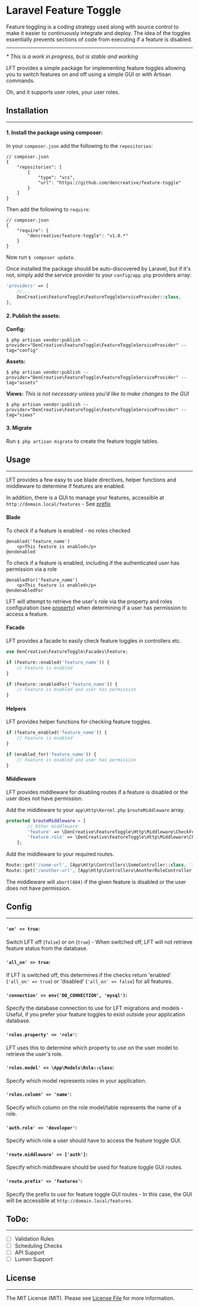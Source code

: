 
# Laravel Feature Toggle

Feature toggling is a coding strategy used along with source control to make it easier to continuously integrate and deploy. 
The idea of the toggles essentially prevents sections of code from executing if a feature is disabled.

---

_* This is a work in progress, but is stable and working_

LFT provides a simple package for implementing feature toggles allowing you to switch features on and off using a simple GUI or with Artisan commands.

Oh, and it supports user roles, your user roles.

## Installation

---

#### 1. Install the package using composer:

In your `composer.json` add the following to the `repositories`:
```
// composer.json
{
	"repositories": [
		{
			"type": "vcs",
			"url": "https://github.com/dencreative/feature-toggle"
		}
	]
}
```

Then add the following to `require`:
```
// composer.json
{
	"require": {
        "dencreative/feature-toggle": "v1.0.*"
    }
}
```

Now run `$ composer update`.

Once installed the package should be auto-discovered by Laravel, but if it's not, simply add the service provider to your `config/app.php` providers array:

```php
'providers' => [
    //...
    DenCreative\FeatureToggle\FeatureToggleServiceProvider::class,
],
```

#### 2. Publish the assets:

**Config:**
```
$ php artisan vendor:publish --provider="DenCreative\FeatureToggle\FeatureToggleServiceProvider" --tag="config"
```

**Assets:**
```
$ php artisan vendor:publish --provider="DenCreative\FeatureToggle\FeatureToggleServiceProvider" --tag="assets"
```

**Views:**
_This is not necessary unless you'd like to make changes to the GUI_
```
$ php artisan vendor:publish --provider="DenCreative\FeatureToggle\FeatureToggleServiceProvider" --tag="views"
```

#### 3. Migrate
Run `$ php artisan migrate` to create the feature toggle tables.

## Usage

---

LFT provides a few easy to use blade directives, helper functions and middleware to determine if features are enabled.

In addition, there is a GUI to manage your features, accessible at `http://domain.local/features` - See [prefix](#prefix) 

#### Blade

To check if a feature is enabled - no roles checked
```angular2html
@enabled('feature_name')
    <p>This feature is enabled</p>
@endenabled
```

To check if a feature is enabled, including if the authenticated user has permission via a role 
```angular2html
@enabledFor('feature_name')
    <p>This feature is enabled</p>
@endenabledFor
```
LFT will attempt to retrieve the user's role via the property and roles configuration (see [property](#role_prop)) when determining if a user has permission to access a feature.

#### Facade

LFT provides a facade to easily check feature toggles in controllers etc.
```php
use DenCreative\FeatureToggle\Facades\Feature;

if (Feature::enabled('feature_name')) {
    // Feature is enabled
}

if (Feature::enabledFor('feature_name')) {
    // Feature is enabled and user has permission
}
```

#### Helpers

LFT provides helper functions for checking feature toggles.
```php
if (feature_enabled('feature_name')) {
    // Feature is enabled
}

if (enabled_for('feature_name')) {
    // Feature is enabled and user has permission
}
```

#### Middleware

LFT provides middleware for disabling routes if a feature is disabled or the user does not have permission.

Add the middleware to your `app\Http\Kernel.php` `$routeMiddleware` array.

```php
protected $routeMiddleware = [
        // Other middleware
        'feature' => \DenCreative\FeatureToggle\Http\Middleware\CheckFeature::class,
        'feature.role' => \DenCreative\FeatureToggle\Http\Middleware\CheckFeatureRole::class,
    ];
```

Add the middleware to your required routes.
```php
Route::get('/some-url', [App\Http\Controllers\SomeController::class, 'index'])->middleware('feature:can_see_feature');
Route::get('/another-url', [App\Http\Controllers\AnotherRoleController::class, 'index'])->middleware('feature.role:can_see_feature_role');
```

The middleware will `abort(404)` if the given feature is disabled or the user does not have permission.

## Config

---

#### `'on' => true`:
Switch LFT off (`false`) or on (`true`) - When switched off, LFT will not retrieve feature status from the database.

#### `'all_on' => true`: 
If LFT is switched off, this determines if the checks return 'enabled' (`'all_on' => true`) or 'disabled' (`'all_on' => false`) for all features.

#### `'connection' => env('DB_CONNECTION', 'mysql')`:
Specify the database connection to use for LFT migrations and models - Useful, if you prefer your feature toggles to exist outside your application database.

#### <a name="role_prop"></a>`'roles.property' => 'role'`:
LFT uses this to determine which property to use on the user model to retrieve the user's role.

#### `'roles.model' => \App\Models\Role::class`:
Specify which model represents roles in your application.

#### `'roles.column' => 'name'`:
Specify which column on the role model/table represents the name of a role.

#### `'auth.role' => 'developer'`:
Specify which role a user should have to access the feature toggle GUI.

#### `'route.middleware' => ['auth']`:
Specify which middleware should be used for feature toggle GUI routes.

#### <a name="prefix"></a>`'route.prefix' => 'features'`:
Specify the prefix to use for feature toggle GUI routes - In this case, the GUI will be accessible at `http://domain.local/features`.

## ToDo:

---

- [ ] Validation Rules
- [ ] Scheduling Checks
- [ ] API Support
- [ ] Lumen Support

## License

---

The MIT License (MIT). Please see [License File](LICENSE) for more information.
